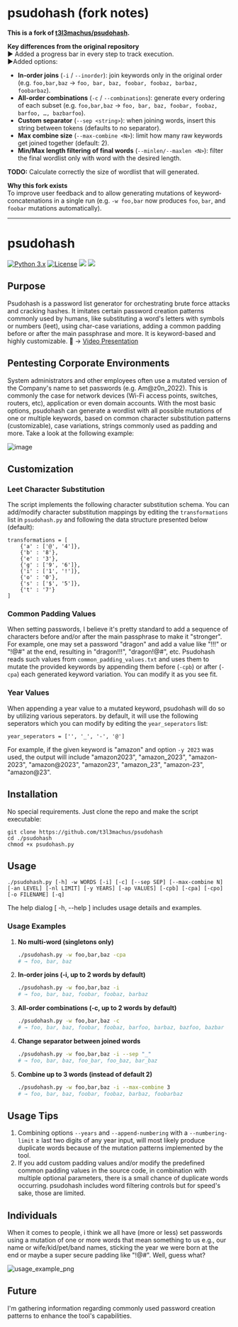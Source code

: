 # psudohash (fork notes)

**This is a fork of [t3l3machus/psudohash](https://github.com/t3l3machus/psudohash).**

**Key differences from the original repository**  
▶️ Added a progress bar in every step to track execution.  
▶️Added options:
- **In-order joins** (`-i` / `--inorder`): join keywords only in the original order (e.g. `foo,bar,baz` → `foo, bar, baz, foobar, foobaz, barbaz, foobarbaz`).
- **All-order combinations** (`-c` / `--combinations`): generate every ordering of each subset (e.g. `foo,bar,baz` → `foo, bar, baz, foobar, foobaz, barfoo, …, bazbarfoo`).
- **Custom separator** (`--sep <string>`): when joining words, insert this string between tokens (defaults to no separator).
- **Max combine size** (`--max-combine <N>`): limit how many raw keywords get joined together (default: 2).
- **Min/Max length filtering of final words** (`--minlen/--maxlen <N>`): filter the final wordlist only with word with the desired length.
	
**TODO:** Calculate correctly the size of wordlist that will generated. 

**Why this fork exists**  
To improve user feedback and to allow generating mutations of keyword‐concatenations in a single run (e.g. `-w foo,bar` now produces `foo`, `bar`, and `foobar` mutations automatically).  

---

# psudohash
[![Python 3.x](https://img.shields.io/badge/python-3.x-yellow.svg)](https://www.python.org/) [![License](https://img.shields.io/badge/license-MIT-red.svg)](https://github.com/t3l3machus/psudohash/blob/main/LICENSE) 
<img src="https://img.shields.io/badge/Maintained%3F-Yes-23a82c">
<img src="https://img.shields.io/badge/Developed%20on-kali%20linux-blueviolet">  

## Purpose
Psudohash is a password list generator for orchestrating brute force attacks and cracking hashes. It imitates certain password creation patterns commonly used by humans, like substituting a word's letters with symbols or numbers (leet), using char-case variations, adding a common padding before or after the main passphrase and more. It is keyword-based and highly customizable. 🎥 -> [Video Presentation](https://www.youtube.com/watch?v=oj3zjApOOGc)

## Pentesting Corporate Environments
System administrators and other employees often use a mutated version of the Company's name to set passwords (e.g. Am@z0n_2022). This is commonly the case for network devices (Wi-Fi access points, switches, routers, etc), application or even domain accounts. With the most basic options, psudohash can generate a wordlist with all possible mutations of one or multiple keywords, based on common character substitution patterns (customizable), case variations, strings commonly used as padding and more. Take a look at the following example:  

![image](https://github.com/t3l3machus/psudohash/assets/75489922/4a25ef08-8b21-4798-8b1a-97bdbd2dc2e3)


## Customization
### Leet Character Substitution
The script implements the following character substitution schema. You can add/modify character substitution mappings by editing the `transformations` list in `psudohash.py` and following the data structure presented below (default):
```
transformations = [
	{'a' : ['@', '4']},
	{'b' : '8'},
	{'e' : '3'},
	{'g' : ['9', '6']},
	{'i' : ['1', '!']},
	{'o' : '0'},
	{'s' : ['$', '5']},
	{'t' : '7'}
]
```  
### Common Padding Values
When setting passwords, I believe it's pretty standard to add a sequence of characters before and/or after the main passphrase to make it "stronger". For example, one may set a password "dragon" and add a value like "!!!" or "!@#" at the end, resulting in "dragon!!!", "dragon!@#", etc. Psudohash reads such values from `common_padding_values.txt` and uses them to mutate the provided keywords by appending them before (`-cpb`) or after (`-cpa`) each generated keyword variation. You can modify it as you see fit.

### Year Values
When appending a year value to a mutated keyword, psudohash will do so by utilizing various seperators. by default, it will use the following seperators which you can modify by editing the `year_seperators` list:  
```
year_seperators = ['', '_', '-', '@']
```
For example, if the given keyword is "amazon" and option `-y 2023` was used, the output will include "amazon2023", "amazon_2023", "amazon-2023", "amazon@2023", "amazon23", "amazon_23", "amazon-23", "amazon@23".

## Installation
No special requirements. Just clone the repo and make the script executable:
```
git clone https://github.com/t3l3machus/psudohash
cd ./psudohash
chmod +x psudohash.py
```  
## Usage
```
./psudohash.py [-h] -w WORDS [-i] [-c] [--sep SEP] [--max-combine N] [-an LEVEL] [-nl LIMIT] [-y YEARS] [-ap VALUES] [-cpb] [-cpa] [-cpo] [-o FILENAME] [-q]
```
The help dialog [ -h, --help ] includes usage details and examples.

### Usage Examples

1. **No multi‐word (singletons only)**  
   ```bash
   ./psudohash.py -w foo,bar,baz -cpa
   # → foo, bar, baz
   ```

2. **In‐order joins (-i, up to 2 words by default)**  
   ```bash
   ./psudohash.py -w foo,bar,baz -i
   # → foo, bar, baz, foobar, foobaz, barbaz
   ```

3. **All‐order combinations (-c, up to 2 words by default)**  
   ```bash
   ./psudohash.py -w foo,bar,baz -c
   # → foo, bar, baz, foobar, foobaz, barfoo, barbaz, bazfoo, bazbar
   ```

4. **Change separator between joined words**  
   ```bash
   ./psudohash.py -w foo,bar,baz -i --sep "_"
   # → foo, bar, baz, foo_bar, foo_baz, bar_baz
   ```

5. **Combine up to 3 words (instead of default 2)**  
   ```bash
   ./psudohash.py -w foo,bar,baz -i --max-combine 3
   # → foo, bar, baz, foobar, foobaz, barbaz, foobarbaz
   ```

## Usage Tips
1. Combining options `--years` and `--append-numbering` with a `--numbering-limit` ≥ last two digits of any year input, will most likely produce duplicate words because of the mutation patterns implemented by the tool. 
2. If you add custom padding values and/or modify the predefined common padding values in the source code, in combination with multiple optional parameters, there is a small chance of duplicate words occurring. psudohash includes word filtering controls but for speed's sake, those are limited.

## Individuals
When it comes to people, i think we all have (more or less) set passwords using a mutation of one or more words that mean something to us e.g., our name or wife/kid/pet/band names, sticking the year we were born at the end or maybe a super secure padding like "!@#". Well, guess what?

![usage_example_png](https://raw.github.com/t3l3machus/psudohash/master/Screenshots/multiple-words.png)


## Future 
I'm gathering information regarding commonly used password creation patterns to enhance the tool's capabilities.
